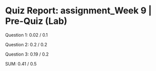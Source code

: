 # Quiz Report: assignment_Week 9 | Pre-Quiz (Lab)

Question 1: 0.02 / 0.1

Question 2: 0.2 / 0.2

Question 3: 0.19 / 0.2

SUM: 0.41 / 0.5
